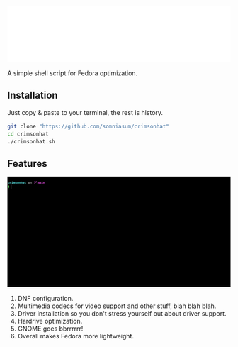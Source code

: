 <div align="center">
  <img src="title.svg" alt="CRIMS0NH4T" width="600">
</div>

A simple shell script for Fedora optimization.

## Installation

Just copy & paste to your terminal, the rest is history.

```bash
git clone "https://github.com/somniasum/crimsonhat"
cd crimsonhat
./crimsonhat.sh
```

## Features
![](https://github.com/somniasum/crimsonhat/blob/main/illustration.gif)
 1. DNF configuration.
 2. Multimedia codecs for video support and other stuff, blah blah blah.
 3. Driver installation so you don't stress yourself out about driver support.
 4. Hardrive optimization.
 5. GNOME goes bbrrrrrr!
 6. Overall makes Fedora more lightweight.
